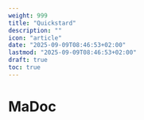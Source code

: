 ```yaml
---
weight: 999
title: "Quickstard"
description: ""
icon: "article"
date: "2025-09-09T08:46:53+02:00"
lastmod: "2025-09-09T08:46:53+02:00"
draft: true
toc: true
---
```


# MaDoc
